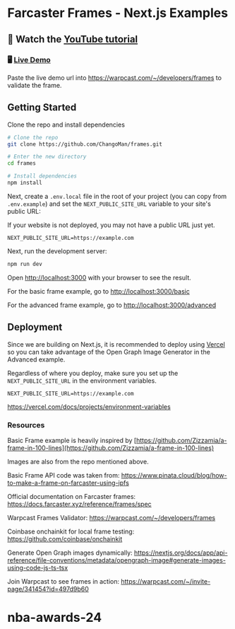 # Farcaster Frames - Next.js Examples

## 👀 Watch the [YouTube tutorial](https://youtu.be/g_pkATT8pYU?si=8KwGSzJ_nxWHx-k3)

### 🖥️ [Live Demo](https://frames-gilt.vercel.app/basic)

Paste the live demo url into https://warpcast.com/~/developers/frames to validate the frame.

## Getting Started

Clone the repo and install dependencies

```bash
# Clone the repo
git clone https://github.com/ChangoMan/frames.git

# Enter the new directory
cd frames

# Install dependencies
npm install
```

Next, create a `.env.local` file in the root of your project (you can copy from `.env.example`) and set the `NEXT_PUBLIC_SITE_URL` variable to your site's public URL:

If your website is not deployed, you may not have a public URL just yet.

```
NEXT_PUBLIC_SITE_URL=https://example.com
```

Next, run the development server:

```bash
npm run dev
```

Open [http://localhost:3000](http://localhost:3000) with your browser to see the result.

For the basic frame example, go to [http://localhost:3000/basic](http://localhost:3000/basic)

For the advanced frame example, go to [http://localhost:3000/advanced](http://localhost:3000/advanced)

## Deployment

Since we are building on Next.js, it is recommended to deploy using [Vercel](https://vercel.com/) so you can take advantage of the Open Graph Image Generator in the Advanced example.

Regardless of where you deploy, make sure you set up the `NEXT_PUBLIC_SITE_URL` in the environment variables.

```
NEXT_PUBLIC_SITE_URL=https://example.com
```

https://vercel.com/docs/projects/environment-variables

### Resources

Basic Frame example is heavily inspired by [https://github.com/Zizzamia/a-frame-in-100-lines](https://github.com/Zizzamia/a-frame-in-100-lines)

Images are also from the repo mentioned above.

Basic Frame API code was taken from:
https://www.pinata.cloud/blog/how-to-make-a-frame-on-farcaster-using-ipfs

Official documentation on Farcaster frames:
https://docs.farcaster.xyz/reference/frames/spec

Warpcast Frames Validator:
https://warpcast.com/~/developers/frames

Coinbase onchainkit for local frame testing:
https://github.com/coinbase/onchainkit

Generate Open Graph images dynamically:
https://nextjs.org/docs/app/api-reference/file-conventions/metadata/opengraph-image#generate-images-using-code-js-ts-tsx

Join Warpcast to see frames in action:
https://warpcast.com/~/invite-page/341454?id=497d9b60
# nba-awards-24
